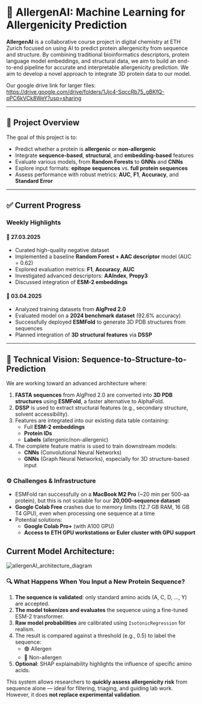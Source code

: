 # 🧬 AllergenAI: Machine Learning for Allergenicity Prediction

**AllergenAI** is a collaborative course project in digital chemistry at ETH Zurich focused on using AI to predict protein allergenicity from sequence and structure. By combining traditional bioinformatics descriptors, protein language model embeddings, and structural data, we aim to build an end-to-end pipeline for accurate and interpretable allergenicity prediction. We aim to develop a novel approach to integrate 3D protein data to our model. 

Our google drive link for larger files: https://drive.google.com/drive/folders/1Jjc4-SqccRb75_gBKfQ-pPC6kVCk8WeY?usp=sharing

---

## 🚀 Project Overview

The goal of this project is to:

- Predict whether a protein is **allergenic** or **non-allergenic**
- Integrate **sequence-based**, **structural**, and **embedding-based** features
- Evaluate various models, from **Random Forests** to **GNNs** and **CNNs**
- Explore input formats: **epitope sequences** vs. **full protein sequences**
- Assess performance with robust metrics: **AUC**, **F1**, **Accuracy**, and **Standard Error**

---

## ✅ Current Progress

### Weekly Highlights

#### 🔹 27.03.2025
- Curated high-quality negative dataset  
- Implemented a baseline **Random Forest + AAC descriptor** model (AUC = 0.62)  
- Explored evaluation metrics: **F1**, **Accuracy**, **AUC**  
- Investigated advanced descriptors: **AAIndex**, **Propy3**  
- Discussed integration of **ESM-2 embeddings**

#### 🔹 03.04.2025
- Analyzed training datasets from **AlgPred 2.0**  
- Evaluated model on a **2024 benchmark dataset** (92.6% accuracy)  
- Successfully deployed **ESMFold** to generate 3D PDB structures from sequences  
- Planned integration of **3D structural features** via **DSSP**

---

## 🧠 Technical Vision: Sequence-to-Structure-to-Prediction

We are working toward an advanced architecture where:

1. **FASTA sequences** from AlgPred 2.0 are converted into **3D PDB structures** using **ESMFold**, a faster alternative to AlphaFold.
2. **DSSP** is used to extract structural features (e.g., secondary structure, solvent accessibility).
3. Features are integrated into our existing data table containing:
   - Full **ESM-2 embeddings**
   - **Protein IDs**
   - **Labels** (allergenic/non-allergenic)
4. The complete feature matrix is used to train downstream models:
   - **CNNs** (Convolutional Neural Networks)
   - **GNNs** (Graph Neural Networks), especially for 3D structure-based input

### ⚙️ Challenges & Infrastructure

- ESMFold ran successfully on a **MacBook M2 Pro** (~20 min per 500-aa protein), but this is not scalable for our **20,000-sequence dataset**
- **Google Colab Free** crashes due to memory limits (12.7 GB RAM, 16 GB T4 GPU), even when processing one sequence at a time
- Potential solutions:
  - **Google Colab Pro+** (with A100 GPU)
  - **Access to ETH GPU workstations or Euler cluster with GPU support**

 ## Current Model Architecture:

![allergenAI_architecture_diagram](https://github.com/user-attachments/assets/94bfb00a-4b27-4a5d-a9f1-abd54d075803)



### 🔍 What Happens When You Input a New Protein Sequence?

1. **The sequence is validated**: only standard amino acids (A, C, D, ..., Y) are accepted.
2. **The model tokenizes and evaluates** the sequence using a fine-tuned ESM-2 transformer.
3. **Raw model probabilities** are calibrated using `IsotonicRegression` for realism.
4. The result is compared against a threshold (e.g., 0.5) to label the sequence:
   - 🟢 Allergen
   - 🔴 Non-allergen
5. **Optional**: SHAP explainability highlights the influence of specific amino acids.

This system allows researchers to **quickly assess allergenicity risk** from sequence alone — ideal for filtering, triaging, and guiding lab work. However, it does **not replace experimental validation**.
